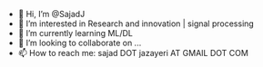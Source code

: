 - 👋 Hi, I’m @SajadJ
- 👀 I’m interested in Research and innovation | signal processing  
- 🌱 I’m currently learning ML/DL
- 💞️ I’m looking to collaborate on ...
- 📫 How to reach me: sajad DOT jazayeri AT GMAIL DOT COM
<!---
SajadJ/SajadJ is a ✨ special ✨ repository because its `README.md` (this file) appears on your GitHub profile.
You can click the Preview link to take a look at your changes.
--->
